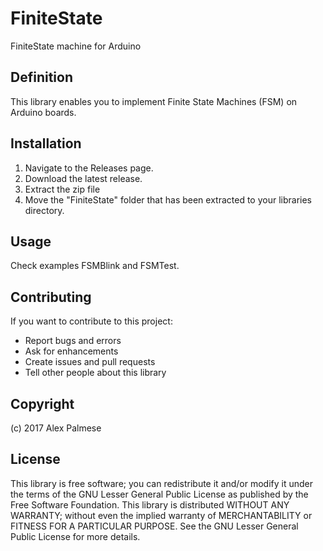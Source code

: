 # FiniteState
FiniteState machine for Arduino
## Definition
This library enables you to implement Finite State Machines (FSM) on Arduino boards.
## Installation
1) Navigate to the Releases page.
2) Download the latest release.
3) Extract the zip file
4) Move the "FiniteState" folder that has been extracted to your libraries directory.
## Usage
Check examples FSMBlink and FSMTest.
## Contributing
If you want to contribute to this project:
* Report bugs and errors
* Ask for enhancements
* Create issues and pull requests
* Tell other people about this library
## Copyright
(c) 2017 Alex Palmese
## License
This library is free software; you can redistribute it and/or modify it under the terms of the GNU Lesser General Public License as published by the Free Software Foundation.
This library is distributed WITHOUT ANY WARRANTY; without even the implied warranty of MERCHANTABILITY or FITNESS FOR A PARTICULAR PURPOSE.  See the GNU Lesser General Public License for more details. 
